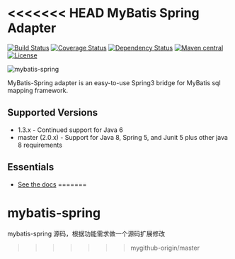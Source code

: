 <<<<<<< HEAD
MyBatis Spring Adapter
======================

[![Build Status](https://travis-ci.org/mybatis/spring.svg?branch=master)](https://travis-ci.org/mybatis/spring)
[![Coverage Status](https://coveralls.io/repos/mybatis/spring/badge.svg?branch=master&service=github)](https://coveralls.io/github/mybatis/spring?branch=master)
[![Dependency Status](https://www.versioneye.com/user/projects/5619b698a193340f2f000520/badge.svg?style=flat)](https://www.versioneye.com/user/projects/5619b698a193340f2f000520)
[![Maven central](https://maven-badges.herokuapp.com/maven-central/org.mybatis/mybatis-spring/badge.svg)](https://maven-badges.herokuapp.com/maven-central/org.mybatis/mybatis-spring)
[![License](http://img.shields.io/:license-apache-brightgreen.svg)](http://www.apache.org/licenses/LICENSE-2.0.html)

![mybatis-spring](http://mybatis.github.io/images/mybatis-logo.png)

MyBatis-Spring adapter is an easy-to-use Spring3 bridge for MyBatis sql mapping framework.

Supported Versions
------------------

- 1.3.x - Continued support for Java 6
- master (2.0.x) - Support for Java 8, Spring 5, and Junit 5 plus other java 8 requirements

Essentials
----------

* [See the docs](http://mybatis.github.io/spring/)
=======
# mybatis-spring
mybatis-spring 源码，根据功能需求做一个源码扩展修改
>>>>>>> mygithub-origin/master
